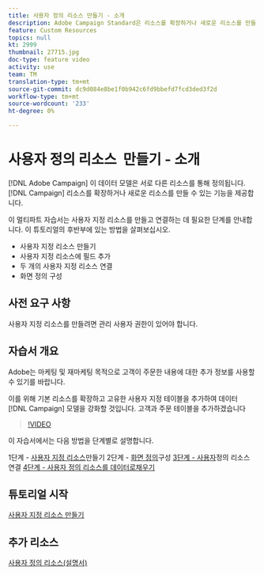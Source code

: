 ```yaml
---
title: 사용자 정의 리소스 만들기 - 소개
description: Adobe Campaign Standard은 리소스를 확장하거나 새로운 리소스를 만들 수 있는 기능을 제공합니다. 이 멀티파트 자습서는 사용자 지정 리소스를 만들고 연결하는 데 필요한 단계를 안내합니다.
feature: Custom Resources
topics: null
kt: 2999
thumbnail: 27715.jpg
doc-type: feature video
activity: use
team: TM
translation-type: tm+mt
source-git-commit: dc9d084e8be1f0b942c6fd9bbefd7fcd3ded3f2d
workflow-type: tm+mt
source-wordcount: '233'
ht-degree: 0%

---
```



# 사용자 정의 리소스 &#x200B; 만들기 - 소개

[!DNL Adobe Campaign] 이 데이터 모델은 서로 다른 리소스를 통해 정의됩니다. [!DNL Campaign] 리소스를 확장하거나 새로운 리소스를 만들 수 있는 기능을 제공합니다.

이 멀티파트 자습서는 사용자 지정 리소스를 만들고 연결하는 데 필요한 단계를 안내합니다. 이 튜토리얼의 후반부에 있는 방법을 살펴보십시오.

* 사용자 지정 리소스 만들기
* 사용자 지정 리소스에 필드 추가
* 두 개의 사용자 지정 리소스 연결
* 화면 정의 구성

## 사전 요구 사항

사용자 지정 리소스를 만들려면 관리 사용자 권한이 있어야 합니다.

## 자습서 개요

Adobe는 마케팅 및 재마케팅 목적으로 고객이 주문한 내용에 대한 추가 정보를 사용할 수 있기를 바랍니다.

이를 위해 기본 리소스를 확장하고 고유한 사용자 지정 테이블을 추가하여 데이터 [!DNL Campaign] 모델을 강화할 것입니다. 고객과 주문 테이블을 추가하겠습니다

>[!VIDEO](https://video.tv.adobe.com/v/27715?quality=9)

이 자습서에서는 다음 방법을 단계별로 설명합니다.

1단계 - [사용자 지정 리소스](./creating-a-custom-resource.md)만들기 2단계 - [화면 정의](./configuring-a-screen-definition-for-a-custom-resource.md)구성 [3단계 - 사용자](./linking-custom-resources.md)정의 리소스 연결 [4단계 - 사용자 정의 리소스를 데이터로채우기](./populate-custom-resources-with-data.md)

## 튜토리얼 시작

[사용자 지정 리소스 만들기](./create-a-custom-resourc.md)

## 추가 리소스

[사용자 정의 리소스(설명서)](https://experienceleague.adobe.com/docs/campaign-standard/using/working-with-apis/global-concepts/custom-resources.html)
